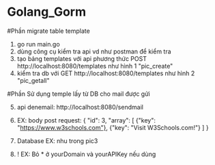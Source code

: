 # Golang_Gorm
#Phần migrate table template
1. go run main.go 
2. dùng công cụ kiểm tra api vd như postman để kiểm tra 
3. tạo bảng templates với api phương thức POST http://localhost:8080/templates như hình 1 "pic_create"
4. kiểm tra db với GET http://localhost:8080/templates như hình 2 "pic_getall"

#Phần Sử dụng temple lấy từ DB cho mail được gửi


5. api denemail: http://localhost:8080/sendmail

6. EX: body post request:
{
    "id": 3,
    "array":
    [
        {"key": "https://www.w3schools.com"},
        {"key": "Visit W3Schools.com!"}
    ]
}

7. Database EX: nhu trong pic3

8. ! EX: Bỏ * ở yourDomain và yourAPIKey nếu dùng
